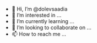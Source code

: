 - 👋 Hi, I’m @dolevsaadia
- 👀 I’m interested in ...
- 🌱 I’m currently learning ...
- 💞️ I’m looking to collaborate on ...
- 📫 How to reach me ...

<!---
dolevsaadia/dolevsaadia is a ✨ special ✨ repository because its `README.md` (this file) appears on your GitHub profile.
You can click the Preview link to take a look at your changes.
--->
